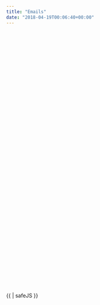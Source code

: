 ```yaml
---
title: "Emails"
date: "2018-04-19T00:06:40+00:00"
---
```



<iframe id="forum_embed"
  src="javascript:void(0)"
  scrolling="no"
  frameborder="0"
  width="900"
  height="700">
</iframe>
{{ <script type="text/javascript">
   document.getElementById('forum_embed').src =
      'https://groups.google.com/forum/embed/?place=forum/europa-ee-2016'
      + '&showsearch=true&showpopout=true&showtabs=false'
      + '&parenturl=' + encodeURIComponent(window.location.href);
</script> | safeJS }}